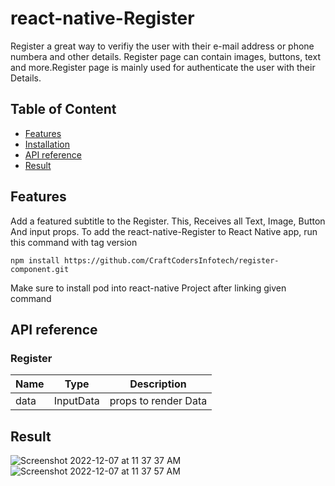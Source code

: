 # react-native-Register
Register a great way to verifiy the user with their e-mail address or phone numbera and other details. Register page can contain images, buttons, text and more.Register page is mainly used for authenticate the user with their Details.
## Table of Content
- [Features](#features)
- [Installation](#installation)
- [API reference](#api-reference)
- [Result](#Result)
## Features
Add a featured subtitle to the Register. This, Receives all Text, Image, Button And input props.
To add the react-native-Register to React Native app, run this command with tag version
```
npm install https://github.com/CraftCodersInfotech/register-component.git
```
Make sure to install pod into react-native Project after linking given command
## API reference
### Register
| Name | Type      | Description          |
| ---- | --------- | -------------------- |
| data | InputData | props to render Data |

## Result
![Screenshot 2022-12-07 at 11 37 37 AM](https://user-images.githubusercontent.com/24438876/206101510-76c26c9f-ca60-4282-9ce0-9e0185f1f483.png)
![Screenshot 2022-12-07 at 11 37 57 AM](https://user-images.githubusercontent.com/24438876/206101569-84fd1683-9971-41b7-9383-33c034df642d.png)
